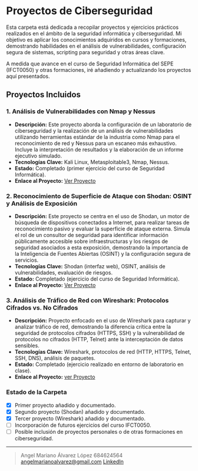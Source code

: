 # Proyectos de Ciberseguridad

Esta carpeta está dedicada a recopilar proyectos y ejercicios prácticos realizados en el ámbito de la seguridad informática y ciberseguridad. Mi objetivo es aplicar los conocimientos adquiridos en cursos y formaciones, demostrando habilidades en el análisis de vulnerabilidades, configuración segura de sistemas, scripting para seguridad y otras áreas clave.

A medida que avance en el curso de Seguridad Informática del SEPE (IFCT0050) y otras formaciones, iré añadiendo y actualizando los proyectos aquí presentados.

## Proyectos Incluidos

### 1. Análisis de Vulnerabilidades con Nmap y Nessus
* **Descripción:** Este proyecto aborda la configuración de un laboratorio de ciberseguridad y la realización de un análisis de vulnerabilidades utilizando herramientas estándar de la industria como Nmap para el reconocimiento de red y Nessus para un escaneo más exhaustivo. Incluye la interpretación de resultados y la elaboración de un informe ejecutivo simulado.
* **Tecnologías Clave:** Kali Linux, Metasploitable3, Nmap, Nessus.
* **Estado:** Completado (primer ejercicio del curso de Seguridad Informática).
* **Enlace al Proyecto:** [Ver Proyecto](https://github.com/Angel-Mariano-Alvarez/Porfolio/tree/main/Proyectos_de_Ciberseguridad/Analisis_Nmap_Nessus)

### 2. Reconocimiento de Superficie de Ataque con Shodan: OSINT y Análisis de Exposición
* **Descripción:** Este proyecto se centra en el uso de Shodan, un motor de búsqueda de dispositivos conectados a Internet, para realizar tareas de reconocimiento pasivo y evaluar la superficie de ataque externa. Simula el rol de un consultor de seguridad para identificar información públicamente accesible sobre infraestructuras y los riesgos de seguridad asociados a esta exposición, demostrando la importancia de la Inteligencia de Fuentes Abiertas (OSINT) y la configuración segura de servicios.
* **Tecnologías Clave:** Shodan (interfaz web), OSINT, análisis de vulnerabilidades, evaluación de riesgos.
* **Estado:** Completado (ejercicio del curso de Seguridad Informática).
* **Enlace al Proyecto:** [Ver Proyecto](https://github.com/Angel-Mariano-Alvarez/Porfolio/tree/main/Proyectos_de_Ciberseguridad/Reconocimiento_de_Superficie_de_Ataque_con_Shodan_OSINT_y_An%C3%A1lisis%20de%20Exposici%C3%B3n)

### 3. Análisis de Tráfico de Red con Wireshark: Protocolos Cifrados vs. No Cifrados
* **Descripción:** Proyecto enfocado en el uso de Wireshark para capturar y analizar tráfico de red, demostrando la diferencia crítica entre la seguridad de protocolos cifrados (HTTPS, SSH) y la vulnerabilidad de protocolos no cifrados (HTTP, Telnet) ante la interceptación de datos sensibles.
* **Tecnologías Clave:** Wireshark, protocolos de red (HTTP, HTTPS, Telnet, SSH, DNS), análisis de paquetes.
* **Estado:** Completado (ejercicio realizado en entorno de laboratorio en clase).
* **Enlace al Proyecto:**  [ver Proyecto](https://github.com/Angel-Mariano-Alvarez/Porfolio/tree/main/Proyectos_de_Ciberseguridad/An%C3%A1lisis_de_Tr%C3%A1fico_de_Red_con_Wireshark)


### Estado de la Carpeta

-   [x] Primer proyecto añadido y documentado.
-   [x] Segundo proyecto (Shodan) añadido y documentado.
-   [x] Tercer proyecto (Wireshark) añadido y documentado.
-   [ ] Incorporación de futuros ejercicios del curso IFCT0050.
-   [ ] Posible inclusión de proyectos personales o de otras formaciones en ciberseguridad.

---
> Angel Mariano Álvarez López
> 684624564
> angelmarianoalvarez@gmail.com
> [LinkedIn](https://www.linkedin.com/feed/?trk=guest_homepage-basic_google-one-tap-submit)